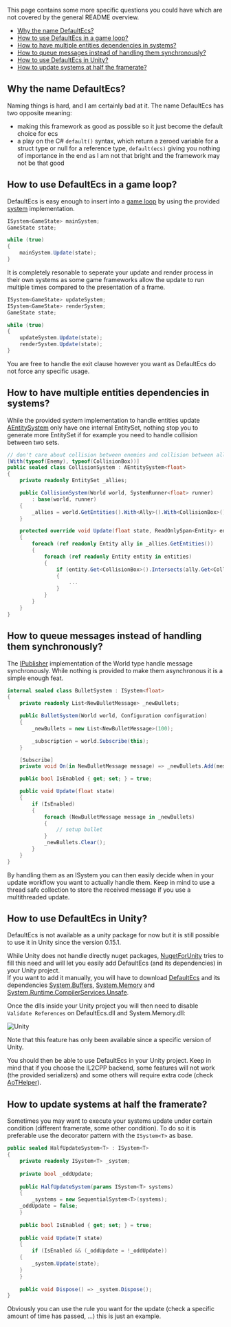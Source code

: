 This page contains some more specific questions you could have which are not covered by the general README overview.

- [Why the name DefaultEcs?](#defaultecs)
- [How to use DefaultEcs in a game loop?](#game_loop)
- [How to have multiple entities dependencies in systems?](#system_dependencies)
- [How to queue messages instead of handling them synchronously?](#queue_message)
- [How to use DefaultEcs in Unity?](#unity)
- [How to update systems at half the framerate?](#system_decorator)

<a name='defaultecs'></a>
## Why the name DefaultEcs?
Naming things is hard, and I am certainly bad at it. The name DefaultEcs has two opposite meaning:
- making this framework as good as possible so it just become the default choice for ecs
- a play on the C# `default()` syntax, which return a zeroed variable for a struct type or null for a reference type, `default(ecs)` giving you nothing of importance in the end as I am not that bright and the framework may not be that good

<a name='game_loop'></a>
## How to use DefaultEcs in a game loop?
DefaultEcs is easy enough to insert into a [game loop](https://gameprogrammingpatterns.com/game-loop.html) by using the provided [system](https://github.com/Doraku/DefaultEcs/blob/master/documentation/api/DefaultEcs-System-ISystem-T-.md) implementation.
```csharp
ISystem<GameState> mainSystem;
GameState state;

while (true)
{
    mainSystem.Update(state);
}
```
It is completely resonable to seperate your update and render process in their own systems as some game frameworks allow the update to run multiple times compared to the presentation of a frame.
```csharp
ISystem<GameState> updateSystem;
ISystem<GameState> renderSystem;
GameState state;

while (true)
{
    updateSystem.Update(state);
    renderSystem.Update(state);
}
```
You are free to handle the exit clause however you want as DefaultEcs do not force any specific usage.

<a name='system_dependencies'></a>
## How to have multiple entities dependencies in systems?
While the provided system implementation to handle entities update [AEntitySystem](https://github.com/Doraku/DefaultEcs/blob/master/documentation/api/DefaultEcs-System-AEntitySystem-T-.md) only have one internal EntitySet, nothing stop you to generate more EntitySet if for example you need to handle collision between two sets.
```csharp
// don't care about collision between enemies and collision between allies
[With(typeof(Enemy), typeof(CollisionBox))]
public sealed class CollisionSystem : AEntitySystem<float>
{
    private readonly EntitySet _allies;

    public CollisionSystem(World world, SystemRunner<float> runner)
        : base(world, runner)
    {
        _allies = world.GetEntities().With<Ally>().With<CollisionBox>().AsSet();
    }

    protected override void Update(float state, ReadOnlySpan<Entity> entities)
    {
        foreach (ref readonly Entity ally in _allies.GetEntities())
        {
            foreach (ref readonly Entity entity in entities)
            {
                if (entity.Get<CollisionBox>().Intersects(ally.Get<CollisionBox>()))
                {
                    ...
                }
            }
        }
    }
}
```

<a name='queue_message'></a>
## How to queue messages instead of handling them synchronously?
The [IPublisher](https://github.com/Doraku/DefaultEcs/blob/master/documentation/api/DefaultEcs-IPublisher.md) implementation of the World type handle message synchronously. While nothing is provided to make them asynchronous it is a simple enough feat.
```csharp
internal sealed class BulletSystem : ISystem<float>
{
    private readonly List<NewBulletMessage> _newBullets;

    public BulletSystem(World world, Configuration configuration)
    {
        _newBullets = new List<NewBulletMessage>(100);

        _subscription = world.Subscribe(this);
    }

    [Subscribe]
    private void On(in NewBulletMessage message) => _newBullets.Add(message);

    public bool IsEnabled { get; set; } = true;

    public void Update(float state)
    {
        if (IsEnabled)
        {
            foreach (NewBulletMessage message in _newBullets)
            {
	            // setup bullet
            }
            _newBullets.Clear();
        }
    }
}
```
By handling them as an ISystem  you can then easily decide when in your update workflow you want to actually handle them. Keep in mind to use a thread safe collection to store the received message if you use a multithreaded update.

<a name='unity'></a>
## How to use DefaultEcs in Unity?
DefaultEcs is not available as a unity package for now but it is still possible to use it in Unity since the version 0.15.1.

While Unity does not handle directly nuget packages, [NugetForUnity](https://github.com/GlitchEnzo/NuGetForUnity) tries to fill this need and will let you easily add DefaultEcs (and its dependencies) in your Unity project.  
If you want to add it manually, you will have to download [DefaultEcs](https://www.nuget.org/packages/DefaultEcs/) and its dependencies [System.Buffers](https://www.nuget.org/packages/System.Buffers/), [System.Memory](https://www.nuget.org/packages/System.Memory/) and [System.Runtime.CompilerServices.Unsafe](https://www.nuget.org/packages/System.Runtime.CompilerServices.Unsafe/).

Once the dlls inside your Unity project you will then need to disable `Validate References` on DefaultEcs.dll and System.Memory.dll:

![Unity](https://github.com/Doraku/DefaultEcs/blob/master/image/unity.png)

Note that this feature has only been available since a specific version of Unity.

You should then be able to use DefaultEcs in your Unity project. Keep in mind that if you choose the IL2CPP backend, some features will not work (the provided serializers) and some others will require extra code (check [AoTHelper](https://github.com/Doraku/DefaultEcs/blob/master/documentation/api/DefaultEcs-AoTHelper.md)).

<a name='system_decorator'></a>
## How to update systems at half the framerate?
Sometimes you may want to execute your systems update under certain condition (different framerate, some other condition). To do so it is preferable use the decorator pattern with the `ISystem<T>` as base.
```csharp
public sealed HalfUpdateSystem<T> : ISystem<T>
{
    private readonly ISystem<T> _system;
    
    private bool _oddUpdate;
    
    public HalfUpdateSystem(params ISystem<T> systems)
    {
        _systems = new SequentialSystem<T>(systems);
	_oddUpdate = false;
    }
    
    public bool IsEnabled { get; set; } = true;
    
    public void Update(T state)
    {
        if (IsEnabled && (_oddUpdate = !_oddUpdate))
	{
	    _system.Update(state);
	}
    }
    
    public void Dispose() => _system.Dispose();
}
```
Obviously you can use the rule you want for the update (check a specific amount of time has passed, ...) this is just an example.
